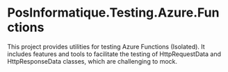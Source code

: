 # PosInformatique.Testing.Azure.Functions
This project provides utilities for testing Azure Functions (Isolated). It includes features and tools to facilitate the testing of HttpRequestData and HttpResponseData classes, which are challenging to mock.
